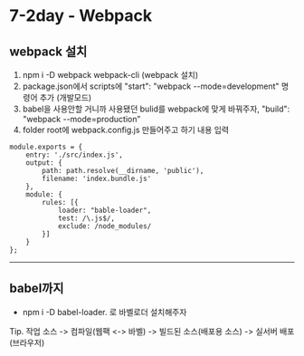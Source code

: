 # 7-2day - Webpack

## webpack 설치
1. npm i -D webpack webpack-cli (webpack 설치)
2. package.json에서 scripts에 "start": "webpack --mode=development" 명령어 추가 (개발모드)
3. babel을 사용안할 거니까 사용됐던 bulid를 webpack에 맞게 바꿔주자, "build": "webpack --mode=production”
4. folder root에 webpack.config.js 만들어주고 하기 내용 입력<br>
````
module.exports = {
    entry: './src/index.js',
    output: {
        path: path.resolve(__dirname, 'public'),
        filename: 'index.bundle.js'
    },
    module: {
        rules: [{
            loader: "bable-loader",
            test: /\.js$/,
            exclude: /node_modules/
        }]
    }
};
````
***
## babel까지
- npm i -D babel-loader. 로 바벨로더 설치해주자

Tip. 작업 소스 -> 컴파일(웹팩 <-> 바벨) -> 빌드된 소스(배포용 소스) -> 실서버 배포(브라우저)